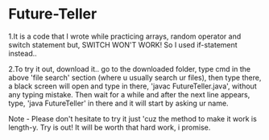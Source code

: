 # Future-Teller
1.It is a code that I wrote while practicing arrays, random operator and switch statement but, SWITCH WON'T WORK! So I used if-statement instead.. 

2.To try it out, download it.. go to the downloaded folder, type cmd in the above 'file search' section (where u usually search ur files), then type there, a black screen will open and type in there, 'javac FutureTeller.java', without any typing mistake. Then wait for a while and after the next line appears, type, 'java FutureTeller' in there and it will start by asking ur name. 

Note - Please don't hesitate to try it just 'cuz the method to make it work is length-y. Try is out! It will be worth that hard work, i promise.
